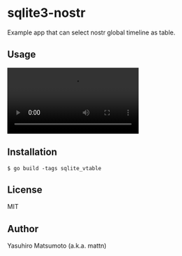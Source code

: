 # sqlite3-nostr

Example app that can select nostr global timeline as table.

## Usage

![video](https://nostr.build/av/nostr.build_ea89ad4c3df0b701e2e51b89511e906d385487706b85a9aecead57435a6d86cc.mp4)

## Installation

```
$ go build -tags sqlite_vtable
```

## License

MIT

## Author

Yasuhiro Matsumoto (a.k.a. mattn)
